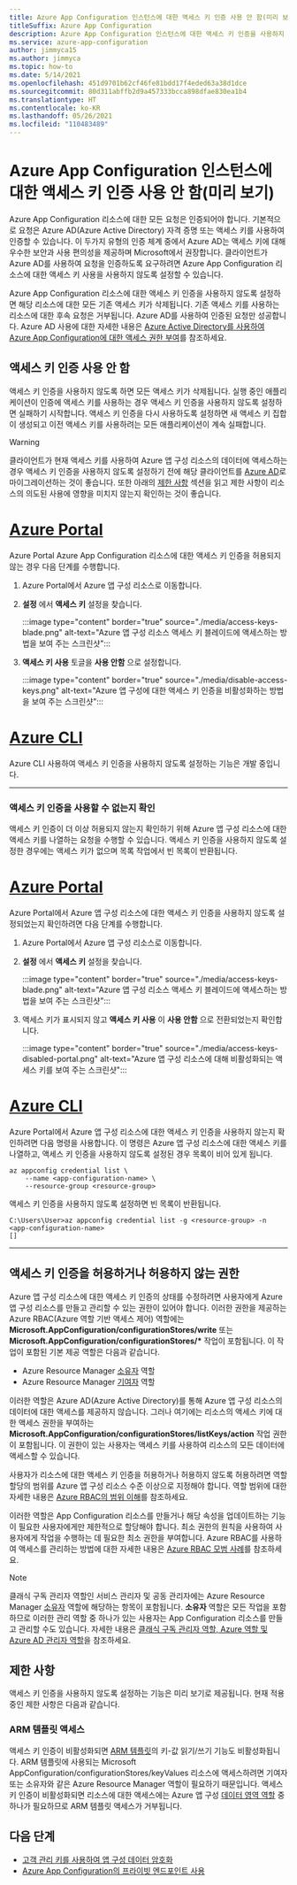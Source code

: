 ```yaml
---
title: Azure App Configuration 인스턴스에 대한 액세스 키 인증 사용 안 함(미리 보기)
titleSuffix: Azure App Configuration
description: Azure App Configuration 인스턴스에 대한 액세스 키 인증을 사용하지 않도록 설정하는 방법 알아보기(미리 보기)
ms.service: azure-app-configuration
author: jimmyca15
ms.author: jimmyca
ms.topic: how-to
ms.date: 5/14/2021
ms.openlocfilehash: 451d9701b62cf46fe81bdd17f4eded63a38d1dce
ms.sourcegitcommit: 80d311abffb2d9a457333bcca898dfae830ea1b4
ms.translationtype: HT
ms.contentlocale: ko-KR
ms.lasthandoff: 05/26/2021
ms.locfileid: "110483489"
---
```

# <a name="disable-access-key-authentication-for-an-azure-app-configuration-instance-preview"></a>Azure App Configuration 인스턴스에 대한 액세스 키 인증 사용 안 함(미리 보기)

Azure App Configuration 리소스에 대한 모든 요청은 인증되어야 합니다. 기본적으로 요청은 Azure AD(Azure Active Directory) 자격 증명 또는 액세스 키를 사용하여 인증할 수 있습니다. 이 두가지 유형의 인증 체계 중에서 Azure AD는 액세스 키에 대해 우수한 보안과 사용 편의성을 제공하며 Microsoft에서 권장합니다. 클라이언트가 Azure AD를 사용하여 요청을 인증하도록 요구하려면 Azure App Configuration 리소스에 대한 액세스 키 사용을 사용하지 않도록 설정할 수 있습니다.

Azure App Configuration 리소스에 대한 액세스 키 인증을 사용하지 않도록 설정하면 해당 리소스에 대한 모든 기존 액세스 키가 삭제됩니다. 기존 액세스 키를 사용하는 리소스에 대한 후속 요청은 거부됩니다. Azure AD를 사용하여 인증된 요청만 성공합니다. Azure AD 사용에 대한 자세한 내용은 [Azure Active Directory를 사용하여 Azure App Configuration에 대한 액세스 권한 부여](./concept-enable-rbac.md)를 참조하세요.

## <a name="disable-access-key-authentication"></a>액세스 키 인증 사용 안 함

액세스 키 인증을 사용하지 않도록 하면 모든 액세스 키가 삭제됩니다. 실행 중인 애플리케이션이 인증에 액세스 키를 사용하는 경우 액세스 키 인증을 사용하지 않도록 설정하면 실패하기 시작합니다. 액세스 키 인증을 다시 사용하도록 설정하면 새 액세스 키 집합이 생성되고 이전 액세스 키를 사용하려는 모든 애플리케이션이 계속 실패합니다.

> [!WARNING]
> 클라이언트가 현재 액세스 키를 사용하여 Azure 앱 구성 리소스의 데이터에 액세스하는 경우 액세스 키 인증을 사용하지 않도록 설정하기 전에 해당 클라이언트를 [Azure AD](./concept-enable-rbac.md)로 마이그레이션하는 것이 좋습니다.
> 또한 아래의 [제한 사항](#limitations) 섹션을 읽고 제한 사항이 리소스의 의도된 사용에 영향을 미치지 않는지 확인하는 것이 좋습니다.

# <a name="azure-portal"></a>[Azure Portal](#tab/portal)

Azure Portal Azure App Configuration 리소스에 대한 액세스 키 인증을 허용되지 않는 경우 다음 단계를 수행합니다.

1. Azure Portal에서 Azure 앱 구성 리소스로 이동합니다.
2. **설정** 에서 **액세스 키** 설정을 찾습니다.

    :::image type="content" border="true" source="./media/access-keys-blade.png" alt-text="Azure 앱 구성 리소스 액세스 키 블레이드에 액세스하는 방법을 보여 주는 스크린샷":::

3. **액세스 키 사용** 토글을 **사용 안함** 으로 설정합니다.

    :::image type="content" border="true" source="./media/disable-access-keys.png" alt-text="Azure 앱 구성에 대한 액세스 키 인증을 비활성화하는 방법을 보여 주는 스크린샷":::

# <a name="azure-cli"></a>[Azure CLI](#tab/azure-cli)

Azure CLI 사용하여 액세스 키 인증을 사용하지 않도록 설정하는 기능은 개발 중입니다.

---

### <a name="verify-that-access-key-authentication-is-disabled"></a>액세스 키 인증을 사용할 수 없는지 확인

액세스 키 인증이 더 이상 허용되지 않는지 확인하기 위해 Azure 앱 구성 리소스에 대한 액세스 키를 나열하는 요청을 수행할 수 있습니다. 액세스 키 인증을 사용하지 않도록 설정한 경우에는 액세스 키가 없으며 목록 작업에서 빈 목록이 반환됩니다.

# <a name="azure-portal"></a>[Azure Portal](#tab/portal)

Azure Portal에서 Azure 앱 구성 리소스에 대한 액세스 키 인증을 사용하지 않도록 설정되었는지 확인하려면 다음 단계를 수행합니다.

1. Azure Portal에서 Azure 앱 구성 리소스로 이동합니다.
2. **설정** 에서 **액세스 키** 설정을 찾습니다.

    :::image type="content" border="true" source="./media/access-keys-blade.png" alt-text="Azure 앱 구성 리소스 액세스 키 블레이드에 액세스하는 방법을 보여 주는 스크린샷":::

3. 액세스 키가 표시되지 않고 **액세스 키 사용** 이 **사용 안함** 으로 전환되었는지 확인합니다.

    :::image type="content" border="true" source="./media/access-keys-disabled-portal.png" alt-text="Azure 앱 구성 리소스에 대해 비활성화되는 액세스 키를 보여 주는 스크린샷":::

# <a name="azure-cli"></a>[Azure CLI](#tab/azure-cli)

Azure Portal에서 Azure 앱 구성 리소스에 대한 액세스 키 인증을 사용하지 않는지 확인하려면 다음 명령을 사용합니다. 이 명령은 Azure 앱 구성 리소스에 대한 액세스 키를 나열하고, 액세스 키 인증을 사용하지 않도록 설정된 경우 목록이 비어 있게 됩니다.

```azurecli-interactive
az appconfig credential list \
    --name <app-configuration-name> \
    --resource-group <resource-group>
```

액세스 키 인증을 사용하지 않도록 설정하면 빈 목록이 반환됩니다.

```
C:\Users\User>az appconfig credential list -g <resource-group> -n <app-configuration-name>
[]
```

---

## <a name="permissions-for-allowing-or-disallowing-access-key-authentication"></a>액세스 키 인증을 허용하거나 허용하지 않는 권한

Azure 앱 구성 리소스에 대한 액세스 키 인증의 상태를 수정하려면 사용자에게 Azure 앱 구성 리소스를 만들고 관리할 수 있는 권한이 있어야 합니다. 이러한 권한을 제공하는 Azure RBAC(Azure 역할 기반 액세스 제어) 역할에는 **Microsoft.AppConfiguration/configurationStores/write** 또는 **Microsoft.AppConfiguration/configurationStores/\*** 작업이 포함됩니다. 이 작업이 포함된 기본 제공 역할은 다음과 같습니다.

- Azure Resource Manager [소유자](../role-based-access-control/built-in-roles.md#owner) 역할
- Azure Resource Manager [기여자](../role-based-access-control/built-in-roles.md#contributor) 역할

이러한 역할은 Azure AD(Azure Active Directory)를 통해 Azure 앱 구성 리소스의 데이터에 대한 액세스를 제공하지 않습니다. 그러나 여기에는 리소스의 액세스 키에 대한 액세스 권한을 부여하는 **Microsoft.AppConfiguration/configurationStores/listKeys/action** 작업 권한이 포함됩니다. 이 권한이 있는 사용자는 액세스 키를 사용하여 리소스의 모든 데이터에 액세스할 수 있습니다.

사용자가 리소스에 대한 액세스 키 인증을 허용하거나 허용하지 않도록 허용하려면 역할 할당의 범위를 Azure 앱 구성 리소스 수준 이상으로 지정해야 합니다. 역할 범위에 대한 자세한 내용은 [Azure RBAC의 범위 이해](../role-based-access-control/scope-overview.md)를 참조하세요.

이러한 역할은 App Configuration 리소스를 만들거나 해당 속성을 업데이트하는 기능이 필요한 사용자에게만 제한적으로 할당해야 합니다. 최소 권한의 원칙을 사용하여 사용자에게 작업을 수행하는 데 필요한 최소 권한을 부여합니다. Azure RBAC를 사용하여 액세스를 관리하는 방법에 대한 자세한 내용은 [Azure RBAC 모범 사례](../role-based-access-control/best-practices.md)를 참조하세요.

> [!NOTE]
> 클래식 구독 관리자 역할인 서비스 관리자 및 공동 관리자에는 Azure Resource Manager [소유자](../role-based-access-control/built-in-roles.md#owner) 역할에 해당하는 항목이 포함됩니다. **소유자** 역할은 모든 작업을 포함하므로 이러한 관리 역할 중 하나가 있는 사용자는 App Configuration 리소스를 만들고 관리할 수도 있습니다. 자세한 내용은 [클래식 구독 관리자 역할, Azure 역할 및 Azure AD 관리자 역할](../role-based-access-control/rbac-and-directory-admin-roles.md#classic-subscription-administrator-roles)을 참조하세요.

## <a name="limitations"></a>제한 사항

액세스 키 인증을 사용하지 않도록 설정하는 기능은 미리 보기로 제공됩니다. 현재 적용 중인 제한 사항은 다음과 같습니다.

### <a name="arm-template-access"></a>ARM 템플릿 액세스

액세스 키 인증이 비활성화되면 [ARM 템플릿](./quickstart-resource-manager.md)의 키-값 읽기/쓰기 기능도 비활성화됩니다. ARM 템플릿에 사용되는 Microsoft AppConfiguration/configurationStores/keyValues 리소스에 액세스하려면 기여자 또는 소유자와 같은 Azure Resource Manager 역할이 필요하기 때문입니다. 액세스 키 인증이 비활성화되면 리소스에 대한 액세스에는 Azure 앱 구성 [데이터 영역 역할](concept-enable-rbac.md) 중 하나가 필요하므로 ARM 템플릿 액세스가 거부됩니다.

## <a name="next-steps"></a>다음 단계

- [고객 관리 키를 사용하여 앱 구성 데이터 암호화](concept-customer-managed-keys.md)
- [Azure App Configuration의 프라이빗 엔드포인트 사용](concept-private-endpoint.md)
